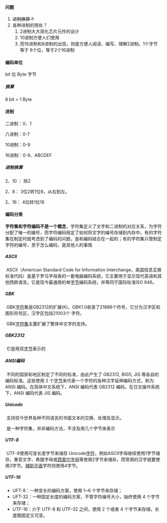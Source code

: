 #### 问题

1. ~~进制换算？~~
2. 各种进制的用处？
   1. 2进制大大简化芯片元件的设计
   2. 10进制方便人们使用
   3. 而16进制和8进制的出现，则是方便人阅读、编写、理解2进制。1个字节等于 8个位，等于2个16进制

#### 编码单位

bit 位
Byte 字节

##### 换算

8 bit = 1 Byte

#### 进制

二进制：0、1

八进制：0-7

10进制：0-9

16进制：0-9、ABCDEF

##### 进制换算

2、10 ： 除2

2、8： 3位2转1位8，从右到左。

2、16： 4位转1位16

#### 编码分类

**字符集和字符编码不是一个概念**，字符集定义了文字和二进制的对应关系，为字符分配了唯一的编号，而字符编码规定了如何将文字的编号存储到内存中。有的字符集在制定时就考虑到了编码的问题，是和编码结合在一起的；有的字符集只管制定字符的编号，至于怎么编码，是其他人的事情 

##### ASCII

​	ASCII（American Standard Code for Information Interchange，美国信息互换标准代码）是基于罗马字母表的一套电脑编码系统，它主要用于显示现代英语和其他西欧语言。它是现今最通用的单[字节](https://baike.baidu.com/item/%E5%AD%97%E8%8A%82)编码系统，并等同于国际标准ISO 646。 

##### GBK

​	GBK[字符](https://baike.baidu.com/item/%E5%AD%97%E7%AC%A6)集是GB2312的扩展(K)，GBK1.0收录了21886个符号，它分为汉字区和图形符号区，汉字区包括21003个	字符。

​	GBK[字符集](https://baike.baidu.com/item/%E5%AD%97%E7%AC%A6%E9%9B%86)主要扩展了繁体中文字的支持。

##### GBK2312

​	它是用双[字节](https://baike.baidu.com/item/%E5%AD%97%E8%8A%82)表示的 

##### ANSI编码 

​	不同的国家和地区制定了不同的标准，由此产生了 GB2312, BIG5, JIS 等各自的编码标准。这些使用 2 个[字节](https://baike.baidu.com/item/%E5%AD%97%E8%8A%82)来代表一个字符的各种汉字延伸编码方式，称为 ANSI 编码。在简体中文系统下，ANSI 编码代表 GB2312 编码，在日文操作系统下，ANSI 编码代表 JIS 编码。 

##### Unicode

​	支持现今世界各种不同语言的书面文本的交换、处理及显示。 

​	是一种字符集，并非编码方法，不涉及用几个字节来表示

##### UTF-8

​	UTF-8使用可变长度字节来储存 Unicode[字符](https://baike.baidu.com/item/%E5%AD%97%E7%AC%A6)，例如ASCII字母继续使用1字节储存，重音文字、希腊字母或[西里尔字母](https://baike.baidu.com/item/%E8%A5%BF%E9%87%8C%E5%B0%94%E5%AD%97%E6%AF%8D)等使用2字节来储存，而常用的汉字就要使用3字节。[辅助平面](https://baike.baidu.com/item/%E8%BE%85%E5%8A%A9%E5%B9%B3%E9%9D%A2)字符则使用4字节。 

##### UTF-16

- UFT-8：一种变长的编码方案，使用 1~6 个字节来存储；
- UFT-32：一种固定长度的编码方案，不管字符编号大小，始终使用 4 个字节来存储；
- UTF-16：介于 UTF-8 和 UTF-32 之间，使用 2 个或者 4 个字节来存储，长度既固定又可变。

